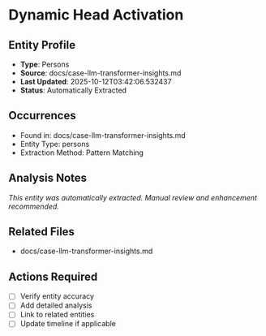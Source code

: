 # Dynamic Head Activation

## Entity Profile
- **Type**: Persons
- **Source**: docs/case-llm-transformer-insights.md
- **Last Updated**: 2025-10-12T03:42:06.532437
- **Status**: Automatically Extracted

## Occurrences
- Found in: docs/case-llm-transformer-insights.md
- Entity Type: persons
- Extraction Method: Pattern Matching

## Analysis Notes
*This entity was automatically extracted. Manual review and enhancement recommended.*

## Related Files
- docs/case-llm-transformer-insights.md

## Actions Required
- [ ] Verify entity accuracy
- [ ] Add detailed analysis
- [ ] Link to related entities
- [ ] Update timeline if applicable
